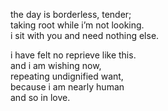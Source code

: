 the day is borderless, tender;\
taking root while i’m not looking.\
i sit with you and need nothing else.



i have felt no reprieve like this.\
and i am wishing now,\
repeating undignified want,\
because i am nearly human\
and so in love.